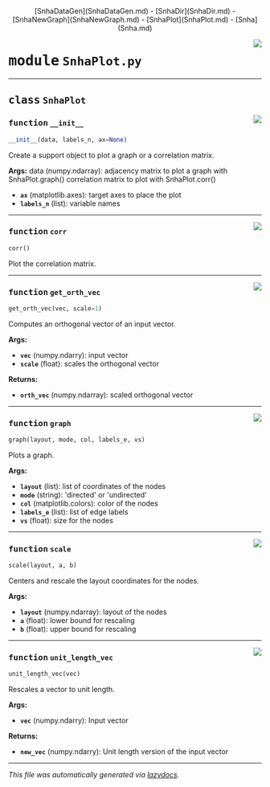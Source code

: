 <center>
[SnhaDataGen](SnhaDataGen.md) -
[SnhaDir](SnhaDir.md) -
[SnhaNewGraph](SnhaNewGraph.md) -
[SnhaPlot](SnhaPlot.md) -
[Snha](Snha.md)
</center>
<!-- markdownlint-disable -->

<a href="../snha4py/SnhaPlot.py#L0"><img align="right" style="float:right;" src="https://img.shields.io/badge/-source-cccccc?style=flat-square"></a>

# <kbd>module</kbd> `SnhaPlot.py`






---

## <kbd>class</kbd> `SnhaPlot`




<a href="../snha4py/SnhaPlot.py#L11"><img align="right" style="float:right;" src="https://img.shields.io/badge/-source-cccccc?style=flat-square"></a>

### <kbd>function</kbd> `__init__`

```python
__init__(data, labels_n, ax=None)
```

Create a support object to plot a graph or a correlation matrix. 



**Args:**
  data (numpy.ndarray):  adjacency matrix to plot a graph with SnhaPlot.graph()  correlation matrix to plot with SnhaPlot.corr() 
 - <b>`ax`</b> (matplotlib.axes):  target axes to place the plot 
 - <b>`labels_n`</b> (list):  variable names 




---

<a href="../snha4py/SnhaPlot.py#L37"><img align="right" style="float:right;" src="https://img.shields.io/badge/-source-cccccc?style=flat-square"></a>

### <kbd>function</kbd> `corr`

```python
corr()
```

Plot the correlation matrix. 

---

<a href="../snha4py/SnhaPlot.py#L65"><img align="right" style="float:right;" src="https://img.shields.io/badge/-source-cccccc?style=flat-square"></a>

### <kbd>function</kbd> `get_orth_vec`

```python
get_orth_vec(vec, scale=1)
```

Computes an orthogonal vector of an input vector. 

**Args:**
 
 - <b>`vec`</b> (numpy.ndarry):  input vector 
 - <b>`scale`</b> (float):  scales the orthogonal vector 



**Returns:**
 
 - <b>`orth_vec`</b> (numpy.ndarray):  scaled orthogonal vector 

---

<a href="../snha4py/SnhaPlot.py#L79"><img align="right" style="float:right;" src="https://img.shields.io/badge/-source-cccccc?style=flat-square"></a>

### <kbd>function</kbd> `graph`

```python
graph(layout, mode, col, labels_e, vs)
```

Plots a graph. 

**Args:**
 
 - <b>`layout`</b> (list):  list of coordinates of the nodes 
 - <b>`mode`</b> (string):  'directed' or 'undirected' 
 - <b>`col`</b> (matplotlib.colors):  color of the nodes 
 - <b>`labels_e`</b> (list):  list of edge labels 
 - <b>`vs`</b> (float):  size for the nodes 

---

<a href="../snha4py/SnhaPlot.py#L170"><img align="right" style="float:right;" src="https://img.shields.io/badge/-source-cccccc?style=flat-square"></a>

### <kbd>function</kbd> `scale`

```python
scale(layout, a, b)
```

Centers and rescale the layout coordinates for the nodes. 



**Args:**
 
 - <b>`layout`</b> (numpy.ndarray):  layout of the nodes 
 - <b>`a`</b> (float):  lower bound for rescaling 
 - <b>`b`</b> (float):  upper bound for rescaling 

---

<a href="../snha4py/SnhaPlot.py#L189"><img align="right" style="float:right;" src="https://img.shields.io/badge/-source-cccccc?style=flat-square"></a>

### <kbd>function</kbd> `unit_length_vec`

```python
unit_length_vec(vec)
```

Rescales a vector to unit length. 

**Args:**
 
 - <b>`vec`</b> (numpy.ndarry):  Input vector 



**Returns:**
 
 - <b>`new_vec`</b> (numpy.ndarry):  Unit length version of the input vector 




---

_This file was automatically generated via [lazydocs](https://github.com/ml-tooling/lazydocs)._

